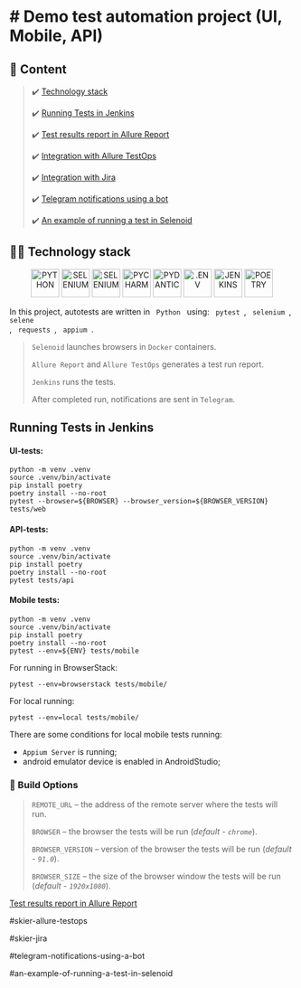 # # Demo test automation project (UI, Mobile, API) 
## :page_with_curl:    Content
> :heavy_check_mark: [Technology stack](#technology-stack)
>
> :heavy_check_mark: [Running Tests in Jenkins](#running_tests_in_jenkins)
>
> :heavy_check_mark: [Test results report in Allure Report](#allure-report)
> 
> :heavy_check_mark: [Integration with Allure TestOps](#allure-testops)
> 
> :heavy_check_mark: [Integration with Jira](#jira)
>
> :heavy_check_mark: [Telegram notifications using a bot](#telegram-notifications-using-a-bot)
>
> :heavy_check_mark: [An example of running a test in Selenoid](#example-of-running-a-test-in-selenoid)

## :technologist: Technology stack

<p align="center"
<a href="https://www.python.org/"><img src="files/readme_images/python.svg" width="50" height="50"  alt="PYTHON"/></a>
<a href="https://www.selenium.dev/"><img src="files/readme_images/selenium.svg" width="50" height="50"  alt="SELENIUM"/></a>
<a href="https://docs.pytest.org/en/"><img src="files/readme_images/pytest.svg" width="50" height="50"  alt="SELENIUM"/></a>
<a href="https://www.jetbrains.com/ru-ru/pycharm/"><img src="files/readme_images/pycharm.svg" width="50" height="50"  alt="PYCHARM"/></a>
<a href="https://docs.pydantic.dev/latest/"><img src="files/readme_images/pydantic.svg" width="50" height="50"  alt="PYDANTIC"/></a>
<a href="https://pypi.org/project/python-dotenv/"><img src="files/readme_images/dotenv.svg" width="50" height="50"  alt=".ENV"/></a>
<a href="https://www.jenkins.io/"><img src="files/readme_images/jenkins.svg" width="50" height="50"  alt="JENKINS"/></a>
<a href="https://python-poetry.org/"><img src="files/readme_images/poetry.svg" width="50" height="50"  alt="POETRY"/></a>
</p>

In this project, autotests are written in <code> Python </code> using:
<code> pytest </code>,
<code> selenium </code>,
<code> selene </code>,
<code> requests </code>,
<code> appium </code>.
>
> <code>Selenoid</code> launches browsers in <code>Docker</code> containers.
>
> <code>Allure Report</code> and <code>Allure TestOps</code> generates a test run report.
>
> <code>Jenkins</code> runs the tests.
>
> After completed run, notifications are sent in <code>Telegram</code>.

## Running Tests in Jenkins

#### UI-tests:
```
python -m venv .venv
source .venv/bin/activate
pip install poetry
poetry install --no-root
pytest --browser=${BROWSER} --browser_version=${BROWSER_VERSION} tests/web
```

#### API-tests:
```
python -m venv .venv
source .venv/bin/activate
pip install poetry
poetry install --no-root
pytest tests/api
```

#### Mobile tests:
```
python -m venv .venv
source .venv/bin/activate
pip install poetry
poetry install --no-root
pytest --env=${ENV} tests/mobile
```
For running in BrowserStack:
```
pytest --env=browserstack tests/mobile/
```
For local running:
```
pytest --env=local tests/mobile/
```
There are some conditions for local mobile tests running:
 - <code>Appium Server</code> is running;
 - android emulator device is enabled in AndroidStudio;

### :robot: Build Options
> <code>REMOTE_URL</code> – the address of the remote server where the tests will run.
>
> <code>BROWSER</code> – the browser the tests will be run (_default - <code>chrome</code>_).
>
> <code>BROWSER_VERSION</code> – version of the browser the tests will be run (_default - <code>91.0</code>_).
>
> <code>BROWSER_SIZE</code> – the size of the browser window the tests will be run (_default - <code>1920x1080</code>_).


[Test results report in Allure Report](#skier-main-page-of-allure-report)

#skier-allure-testops

#skier-jira

#telegram-notifications-using-a-bot

#an-example-of-running-a-test-in-selenoid